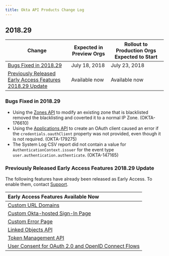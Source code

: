 ```yaml
---
title: Okta API Products Change Log
---
```


## 2018.29

| Change                                                                                                               | Expected in Preview Orgs | Rollout to Production Orgs Expected to Start |
| -------------------------------------------------------------------------------------------------------------------- | ------------------------ | -------------------------------------------- |
| [Bugs Fixed in 2018.29](#bugs-fixed-in-2018-29)                                                                       | July 18, 2018            | July 23, 2018                                |
| [Previously Released Early Access Features 2018.29 Update](#previously-released-early-access-features-2018-29-update) | Available now            | Available now                                


### Bugs Fixed in 2018.29

* Using the [Zones API](/docs/api/resources/zones) to modify an existing zone that is blacklisted removed the blacklisting and coverted it to a normal IP Zone. (OKTA-176610)
* Using the [Applications API](/docs/api/resources/apps) to create an OAuth client caused an error if the `credentials.oauthClient` property was not provided, even though it is not required. (OKTA-179275)
* The System Log CSV report did not contain a value for `AuthenticationContext.issuer` for the event type `user.authentication.authenticate`. (OKTA-147165)


### Previously Released Early Access Features 2018.29 Update

The following features have already been released as Early Access. To enable them, contact [Support](https://support.okta.com/help/open_case).

| Early Access Features Available Now
| :------------------------------------------------- |
| [Custom URL Domains](#custom-url-domains-are-in-early-access)|
| [Custom Okta-hosted Sign-In Page](#custom-okta-hosted-sign-in-page-is-in-early-access)|
| [Custom Error Page](#custom-error-page-is-in-early-access)|
| [Linked Objects API](#linked-objects-api-in-early-access-ea) |
| [Token Management API](#token-management-api-is-in-early-access-ea) |
| [User Consent for OAuth 2.0 and OpenID Connect Flows](#user-consent-for-oauth-20-and-openid-connect-flows-in-early-availability-ea) |
